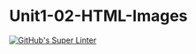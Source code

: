# Unit1-02-HTML-Images
[![GitHub's Super Linter](https://github.com/ICS20-Programming-ShylaO/Unit1-02-HTML-Images/workflows/GitHub's%20Super%20Linter/badge.svg)](https://github.com/ICS20-Programming-ShylaO/Unit1-02-HTML-Images/actions)